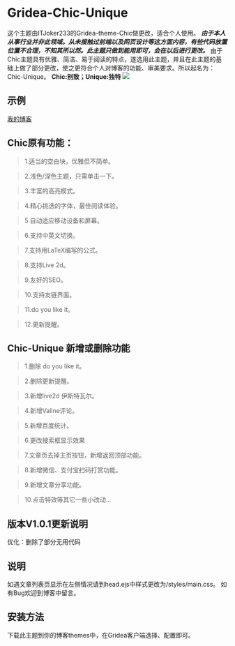 # Gridea-Chic-Unique
这个主题由ITJoker233的Gridea-theme-Chic做更改，适合个人使用。
***由于本人从事行业并非此领域。从未接触过前端以及网页设计等这方面内容，有些代码放置位置不合理，不知其所以然。此主题只做到能用即可，会在以后进行更改。***
由于Chic主题具有优雅、简洁、易于阅读的特点，遂选用此主题，并且在此主题的基础上做了部分更改，使之更符合个人对博客的功能、审美要求。所以起名为：Chic-Unique。 **Chic:别致；Unique:独特**
![](/home/xiaoyi/Desktop/1.png) 

## 示例
[我的博客](https://xiangyi715.github.io/) 

>
## Chic原有功能：
>1.适当的空白块，优雅但不简单。

>2.浅色/深色主题，只需单击一下。

>3.丰富的高亮模式。

>4.精心挑选的字体，最佳阅读体验。

>5.自动适应移动设备和屏幕。

>6.支持中英文切换。

>7.支持用LaTeX编写的公式。

>8.支持Live 2d。

>9.友好的SEO。

>10.支持友链界面。

>11.do you like it。

>12.更新提醒。

>
## Chic-Unique 新增或删除功能
>1.删除 do you like it。

>2.删除更新提醒。

>3.新增live2d 伊斯特瓦尔。

>4.新增Valine评论。

>5.新增百度统计。

>6.更改搜索框显示效果

>7.文章页去掉主页按钮，新增返回顶部功能。

>8.新增微信、支付宝扫码打赏功能。

>9.新增文章分享功能。

>10.点击特效等其它一些小改动...

## 版本V1.0.1更新说明
优化：删除了部分无用代码
## 说明
如遇文章列表页显示在左侧情况请到head.ejs中样式更改为/styles/main.css。
如有Bug欢迎到博客中留言。
## 安装方法
下载此主题到你的博客themes中，在Gridea客户端选择、配置即可。
